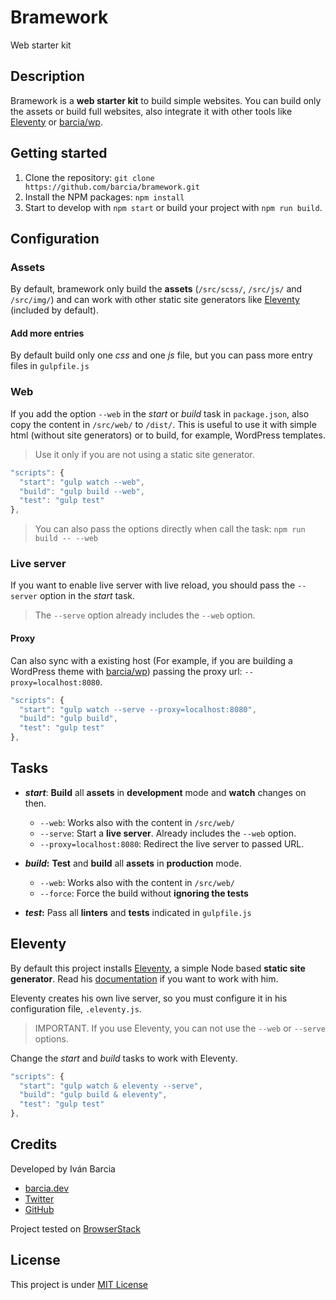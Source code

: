 # Bramework
Web starter kit

## Description
Bramework is a **web starter kit** to build simple websites. You can build only the assets or build full websites, also integrate it with other tools like [Eleventy](https://www.11ty.io) or [barcia/wp](https://github.com/barcia/wp).

## Getting started
1. Clone the repository: `git clone https://github.com/barcia/bramework.git`
2. Install the NPM packages: `npm install`
3. Start to develop with `npm start` or build your project with `npm run build`.

## Configuration
### Assets
By default, bramework only build the **assets** (`/src/scss/`, `/src/js/` and `/src/img/`) and can work with other static site generators like [Eleventy](https://www.11ty.io) (included by default).

#### Add more entries
By default build only one *css* and one *js* file, but you can pass more entry files in `gulpfile.js`


### Web
If you add the option `--web` in the *start* or *build* task in `package.json`, also copy the content in `/src/web/` to `/dist/`. This is useful to use it with simple html (without site generators) or to build, for example, WordPress templates.

> Use it only if you are not using a static site generator.

```js
"scripts": {
  "start": "gulp watch --web",
  "build": "gulp build --web",
  "test": "gulp test"
},
```

> You can also pass the options directly when call the task: `npm run build -- --web`

### Live server
If you want to enable live server with live reload, you should pass the `--server` option in the *start* task.

> The `--serve` option already includes the `--web` option.

#### Proxy
Can also sync with a existing host (For example, if you are building a WordPress theme with [barcia/wp](https://github.com/barcia/wp)) passing the proxy url: `--proxy=localhost:8080`.

```js
"scripts": {
  "start": "gulp watch --serve --proxy=localhost:8080",
  "build": "gulp build",
  "test": "gulp test"
},
```

## Tasks
* ***start***: **Build** all **assets** in **development** mode and **watch** changes on then.
  * `--web`: Works also with the content in `/src/web/`
  * `--serve`: Start a **live server**. Already includes the `--web` option.
  * `--proxy=localhost:8080`: Redirect the live server to passed URL.

* ***build*:** **Test** and **build** all **assets** in **production** mode.
  * `--web`: Works also with the content in `/src/web/`
  * `--force`: Force the build without **ignoring the tests**

* ***test*:** Pass all **linters** and **tests** indicated in `gulpfile.js`

## Eleventy
By default this project installs [Eleventy](https://www.11ty.io), a simple Node based **static site generator**. Read his [documentation](https://www.11ty.io/docs/) if you want to work with him.

Eleventy creates his own live server, so you must configure it in his configuration file, `.eleventy.js`.

> IMPORTANT. If you use Eleventy, you can not use the `--web` or `--serve` options.

Change the *start* and *build* tasks to work with Eleventy.

```js
"scripts": {
  "start": "gulp watch & eleventy --serve",
  "build": "gulp build & eleventy",
  "test": "gulp test"
},
```


## Credits
Developed by Iván Barcia
* [barcia.dev](https://barcia.dev)
* [Twitter](http://www.twitter.com/bartzia)
* [GitHub](http://www.github.com/barcia)

Project tested on [BrowserStack](https://www.browserstack.com/)



## License
This project is under [MIT License](https://github.com/barcia/bramework/blob/master/LICENSE)
